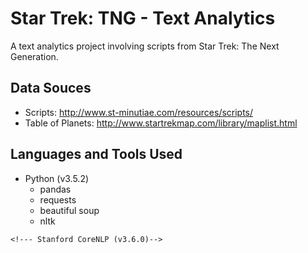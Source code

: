 # Star Trek: TNG - Text Analytics

A text analytics project involving scripts from Star Trek: The Next 
Generation. 

## Data Souces
- Scripts: http://www.st-minutiae.com/resources/scripts/
- Table of Planets: http://www.startrekmap.com/library/maplist.html

## Languages and Tools Used
-  Python (v3.5.2)
    - pandas
    - requests
    - beautiful soup
    - nltk
    <!--- pycorenlp-->
<!--- Java-->
    <!--- Stanford CoreNLP (v3.6.0)-->